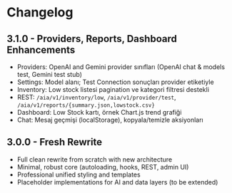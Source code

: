# Changelog

## 3.1.0 - Providers, Reports, Dashboard Enhancements
- Providers: OpenAI and Gemini provider sınıfları (OpenAI chat & models test, Gemini test stub)
- Settings: Model alanı; Test Connection sonuçları provider etiketiyle
- Inventory: Low stock listesi pagination ve kategori filtresi destekli
- REST: `/aia/v1/inventory/low`, `/aia/v1/provider/test`, `/aia/v1/reports/{summary.json,lowstock.csv}`
- Dashboard: Low Stock kartı, örnek Chart.js trend grafiği
- Chat: Mesaj geçmişi (localStorage), kopyala/temizle aksiyonları

## 3.0.0 - Fresh Rewrite
- Full clean rewrite from scratch with new architecture
- Minimal, robust core (autoloading, hooks, REST, admin UI)
- Professional unified styling and templates
- Placeholder implementations for AI and data layers (to be extended)